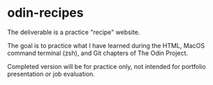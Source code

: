 # odin-recipes
The deliverable is a practice "recipe" website.

The goal is to practice what I have learned during the HTML, MacOS
command terminal (zsh), and Git chapters of The Odin Project. 

Completed version will be for practice only, not intended
for portfolio presentation or job evaluation.